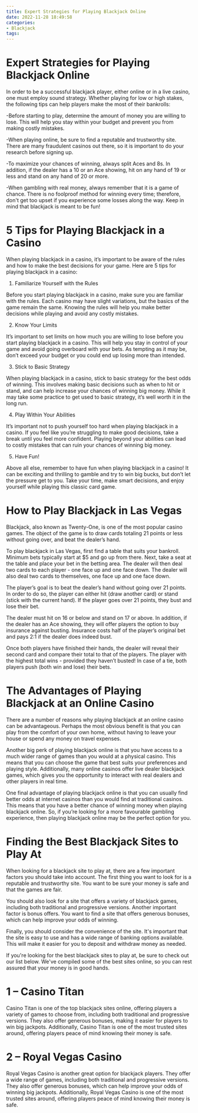 ```yaml
---
title: Expert Strategies for Playing Blackjack Online
date: 2022-11-28 18:49:58
categories:
- Blackjack
tags:
---
```



#  Expert Strategies for Playing Blackjack Online

In order to be a successful blackjack player, either online or in a live casino, one must employ sound strategy. Whether playing for low or high stakes, the following tips can help players make the most of their bankrolls:

-Before starting to play, determine the amount of money you are willing to lose. This will help you stay within your budget and prevent you from making costly mistakes.

-When playing online, be sure to find a reputable and trustworthy site. There are many fraudulent casinos out there, so it is important to do your research before signing up.

-To maximize your chances of winning, always split Aces and 8s. In addition, if the dealer has a 10 or an Ace showing, hit on any hand of 19 or less and stand on any hand of 20 or more.

-When gambling with real money, always remember that it is a game of chance. There is no foolproof method for winning every time; therefore, don't get too upset if you experience some losses along the way. Keep in mind that blackjack is meant to be fun!

#  5 Tips for Playing Blackjack in a Casino

When playing blackjack in a casino, it’s important to be aware of the rules and how to make the best decisions for your game. Here are 5 tips for playing blackjack in a casino:

1. Familiarize Yourself with the Rules

Before you start playing blackjack in a casino, make sure you are familiar with the rules. Each casino may have slight variations, but the basics of the game remain the same. Knowing the rules will help you make better decisions while playing and avoid any costly mistakes.

2. Know Your Limits

It’s important to set limits on how much you are willing to lose before you start playing blackjack in a casino. This will help you stay in control of your game and avoid going overboard with your bets. As tempting as it may be, don’t exceed your budget or you could end up losing more than intended.

3. Stick to Basic Strategy

When playing blackjack in a casino, stick to basic strategy for the best odds of winning. This involves making basic decisions such as when to hit or stand, and can help increase your chances of winning big money. While it may take some practice to get used to basic strategy, it’s well worth it in the long run.

4. Play Within Your Abilities

It’s important not to push yourself too hard when playing blackjack in a casino. If you feel like you’re struggling to make good decisions, take a break until you feel more confident. Playing beyond your abilities can lead to costly mistakes that can ruin your chances of winning big money.

5. Have Fun!

Above all else, remember to have fun when playing blackjack in a casino! It can be exciting and thrilling to gamble and try to win big bucks, but don’t let the pressure get to you. Take your time, make smart decisions, and enjoy yourself while playing this classic card game.

#  How to Play Blackjack in Las Vegas

Blackjack, also known as Twenty-One, is one of the most popular casino games. The object of the game is to draw cards totaling 21 points or less without going over, and beat the dealer’s hand.

To play blackjack in Las Vegas, first find a table that suits your bankroll. Minimum bets typically start at $5 and go up from there. Next, take a seat at the table and place your bet in the betting area. The dealer will then deal two cards to each player - one face up and one face down. The dealer will also deal two cards to themselves, one face up and one face down.

The player’s goal is to beat the dealer’s hand without going over 21 points. In order to do so, the player can either hit (draw another card) or stand (stick with the current hand). If the player goes over 21 points, they bust and lose their bet.

The dealer must hit on 16 or below and stand on 17 or above. In addition, if the dealer has an Ace showing, they will offer players the option to buy insurance against busting. Insurance costs half of the player’s original bet and pays 2:1 if the dealer does indeed bust.

Once both players have finished their hands, the dealer will reveal their second card and compare their total to that of the players. The player with the highest total wins - provided they haven’t busted! In case of a tie, both players push (both win and lose) their bets.

#  The Advantages of Playing Blackjack at an Online Casino

There are a number of reasons why playing blackjack at an online casino can be advantageous. Perhaps the most obvious benefit is that you can play from the comfort of your own home, without having to leave your house or spend any money on travel expenses.

Another big perk of playing blackjack online is that you have access to a much wider range of games than you would at a physical casino. This means that you can choose the game that best suits your preferences and playing style. Additionally, many online casinos offer live dealer blackjack games, which gives you the opportunity to interact with real dealers and other players in real time.

One final advantage of playing blackjack online is that you can usually find better odds at internet casinos than you would find at traditional casinos. This means that you have a better chance of winning money when playing blackjack online. So, if you’re looking for a more favourable gambling experience, then playing blackjack online may be the perfect option for you.

#  Finding the Best Blackjack Sites to Play At

When looking for a blackjack site to play at, there are a few important factors you should take into account. The first thing you want to look for is a reputable and trustworthy site. You want to be sure your money is safe and that the games are fair.

You should also look for a site that offers a variety of blackjack games, including both traditional and progressive versions. Another important factor is bonus offers. You want to find a site that offers generous bonuses, which can help improve your odds of winning.

Finally, you should consider the convenience of the site. It's important that the site is easy to use and has a wide range of banking options available. This will make it easier for you to deposit and withdraw money as needed.

If you're looking for the best blackjack sites to play at, be sure to check out our list below. We've compiled some of the best sites online, so you can rest assured that your money is in good hands.

# 1 – Casino Titan

Casino Titan is one of the top blackjack sites online, offering players a variety of games to choose from, including both traditional and progressive versions. They also offer generous bonuses, making it easier for players to win big jackpots. Additionally, Casino Titan is one of the most trusted sites around, offering players peace of mind knowing their money is safe.

# 2 – Royal Vegas Casino

Royal Vegas Casino is another great option for blackjack players. They offer a wide range of games, including both traditional and progressive versions. They also offer generous bonuses, which can help improve your odds of winning big jackpots. Additionally, Royal Vegas Casino is one of the most trusted sites around, offering players peace of mind knowing their money is safe.